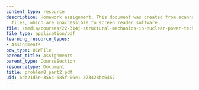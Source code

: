 ```yaml
---
content_type: resource
description: Homework assignment. This document was created from scanned original
  files, which are inaccessible to screen reader software.
file: /media/courses/22-314j-structural-mechanics-in-nuclear-power-technology-fall-2006/6dd21d5e3564685f06e1373428bc6457_problem8_part2.pdf
file_type: application/pdf
learning_resource_types:
- Assignments
ocw_type: OCWFile
parent_title: Assignments
parent_type: CourseSection
resourcetype: Document
title: problem8_part2.pdf
uid: 6dd21d5e-3564-685f-06e1-373428bc6457
---
```

